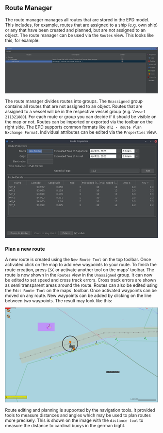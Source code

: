 ## Route Manager

The route manager manages all routes that are stored in the EPD model. This includes, for example, routes that are 
assigned to a ship (e.g. own ship) or any that have been created and planned, but are not assigned to an object. The 
route manager can be used via the `Routes` view. This looks like this, for example:

![Route Manager](images/routemanager.png)

The route manager divides routes into groups. The `Unassigned` group contains all routes that are not assigned to an 
object. Routes that are assigned to a vessel will be in the respective vessel group (e.g. `Vessel 211321880`). For each 
route or group you can decide if it should be visible on the map or not. Routes can be imported or exported via the 
toolbar on the right side. The EPD supports common formats like `RTZ - Route Plan Exchange Format`. Individual 
attributes can be edited via the `Properties` view.

![Route Properties](images/routeproperties.png)


### Plan a new route 

A new route is created using the `New Route Tool` on the top toolbar. Once activated click on the map to add new
waypoints to your route. To finish the route creation, press `ESC` or activate another tool on the maps' toolbar. The
route is now shown in the `Routes` view in the `Unassigned` group. It can now be edited to set speed and cross track
errors. Cross track errors are shown as semi transparent areas around the route. Routes can also be edited using the
`Edit Route Tool` on the maps` toolbar. Once activated waypoints can be moved on any route. New waypoints can be added
by clicking on the line between two waypoints. The result may look like this:

![Route Example](images/routemap.png)

Route editing and planning is supported by the navigation tools. It provided tools to measure distances and angles
which may be used to plan routes more precisely. This is shown on the image with the `distance tool` to measure
the distance to cardinal buoys in the german bight. 

